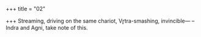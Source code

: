 +++
title = "02"

+++
Streaming, driving on the same chariot, Vr̥tra-smashing, invincible— – Indra and Agni, take note of this.